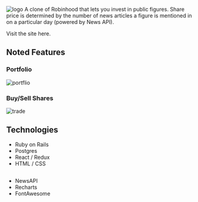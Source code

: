 ![logo](https://github.com/amandayhuang/robins-hood/blob/master/app/assets/images/robins-hood.png )
A clone of Robinhood that lets you invest in public figures. Share price is determined by the number of news articles a figure is mentioned in on a particular day (powered by News API).

Visit the site here.

## Noted Features

### Portfolio
![portflio](https://github.com/amandayhuang/robins-hood/blob/master/app/assets/images/portfolio.png )

### Buy/Sell Shares
![trade](https://github.com/amandayhuang/robins-hood/blob/master/app/assets/images/trade.png )

## Technologies
* Ruby on Rails
* Postgres
* React / Redux
* HTML / CSS

## 
* NewsAPI
* Recharts
* FontAwesome




